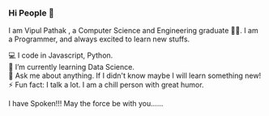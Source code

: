### Hi People 👋

I am Vipul Pathak , a Computer Science and Engineering graduate 🧑‍🎓. I am a Programmer, and always excited to learn new stuffs.

💻 I code in Javascript, Python.</br>
🌱 I’m currently learning Data Science.</br>
💬 Ask me about anything. If I didn't know maybe I will learn something new!</br>
⚡ Fun fact:  I talk a lot. I am a chill person with great humor.</br>

I have Spoken!!! May the force be with you......
